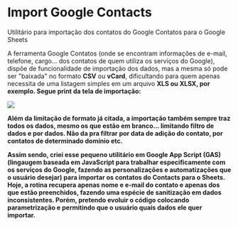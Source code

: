 # Import Google Contacts
Utilitário para importação dos contatos do Google Contatos para o Google Sheets

A ferramenta Google Contatos (onde se encontram informações de e-mail, telefone, cargo... dos contatos de quem utiliza os serviços do Google),
dispõe de funcionalidade de importação dos dados, mas a mesma só pode ser "baixada" no formato <b>CSV</b> ou <b>vCard</b>, dificultando para quem apenas necessita
de uma listagem simples em um arquivo <b>XLS ou <b>XLSX, por exemplo. Segue print da tela de importação:

<img src="https://uploaddeimagens.com.br/images/003/023/118/full/contatos.PNG" />

Além da limitação de formato já citada, a importação também sempre traz todos os dados, mesmo os que estão em branco... limitando filtro de dados
e por dados. Não da pra filtrar por data de adição do contato, por contatos de determinado domínio etc.

Assim sendo, criei esse pequeno utilitário em <b>Google App Script (GAS)</b> (lingaugem baseada em JavaScript para trabalhar especificamente com os serviços do Google,
fazendo as personalizações e automatizações que o usuário desejar) para importar os contatos do <b>Contacts</b> para o <b>Sheets</b>. Hoje, a rotina recupera apenas nome e e-mail do contato e apenas dos que estão preenchidos, fazendo uma espécie de sanitização em dados inconsistentes. Porém, pretendo evoluir o código colocando parametrização e permitindo
que o usuário quais dados ele quer importar.
